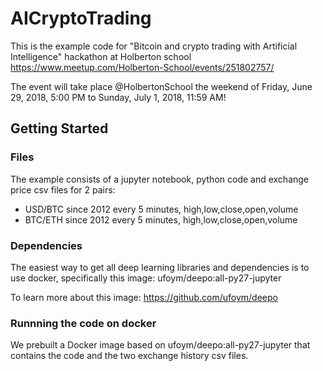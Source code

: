 # AICryptoTrading

This is the example code for "Bitcoin and crypto trading with Artificial Intelligence" hackathon at 
Holberton school https://www.meetup.com/Holberton-School/events/251802757/

The event will take place @HolbertonSchool the weekend of Friday, June 29, 2018, 5:00 PM to Sunday, July 1, 2018, 11:59 AM!

## Getting Started

### Files

The example consists of a jupyter notebook, python code and exchange price csv files for 2 pairs:
 * USD/BTC since 2012 every 5 minutes, high,low,close,open,volume
 * BTC/ETH since 2012 every 5 minutes, high,low,close,open,volume
 
### Dependencies

The easiest way to get all deep learning libraries and dependencies is to use docker, specifically this image:
ufoym/deepo:all-py27-jupyter

To learn more about this image: https://github.com/ufoym/deepo

### Runnning the code on docker

We prebuilt a Docker image based on ufoym/deepo:all-py27-jupyter that contains the code and 
the two exchange history csv files.
